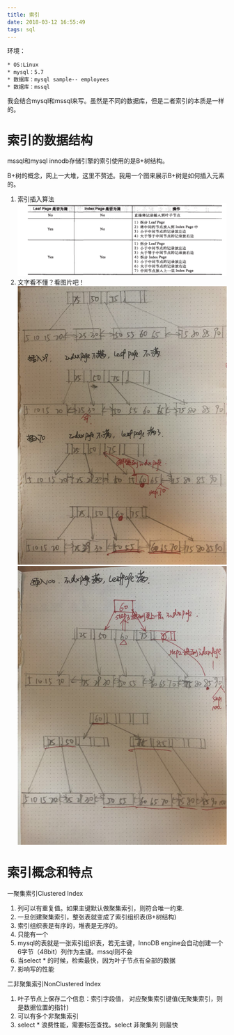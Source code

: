 ```yaml
---
title: 索引
date: 2018-03-12 16:55:49
tags: sql
---
```

环境：
```
* OS:Linux   
* mysql：5.7
* 数据库：mysql sample-- employees 
* 数据库：mssql 
```
我会结合mysql和mssql来写。虽然是不同的数据库，但是二者索引的本质是一样的。

# 索引的数据结构
mssql和mysql innodb存储引擎的索引使用的是B+树结构。

B+树的概念，网上一大堆，这里不赘述。我用一个图来展示B+树是如何插入元素的。
1. 索引插入算法
![image](https://raw.githubusercontent.com/Jaki0615/PIC/master/sql9.png)
2. 文字看不懂？看图片吧！
![image](https://raw.githubusercontent.com/Jaki0615/PIC/master/sql10.jpg)
![image](https://raw.githubusercontent.com/Jaki0615/PIC/master/sql11.jpg)

# 索引概念和特点
一聚集索引Clustered Index
1. 列可以有重复值。如果主键默认做聚集索引，则符合唯一约束.
2. 一旦创建聚集索引，整张表就变成了索引组织表(B+树结构)
3. 索引组织表是有序的，堆表是无序的。
4. 只能有一个
5. mysql的表就是一张索引组织表，若无主键，InnoDB engine会自动创建一个6字节（48bit）列作为主键。mssql则不会
6. 当select * 的时候，检索最快，因为叶子节点有全部的数据
7. 影响写的性能

二非聚集索引NonClustered Index
1. 叶子节点上保存二个信息：索引字段值， 对应聚集索引键值(无聚集索引，则是数据位置的指针) 
2. 可以有多个非聚集索引
3. select * 浪费性能，需要标签查找。select 非聚集列 则最快

